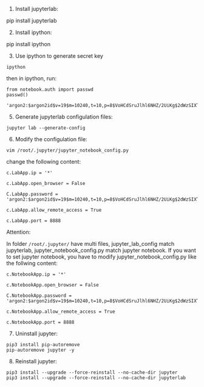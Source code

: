 1. Install jupyterlab:

pip install jupyterlab

2. Install ipython:

pip install ipython

3. Use ipython to generate secret key

```
ipython
```

then in ipython, run:

```input
from notebook.auth import passwd
passwd()
```

```output
'argon2:$argon2id$v=19$m=10240,t=10,p=8$VoHCdSruJlhl6NHZ/2UiKg$2dWzSIXTnkxHhrS+jKtfLg'
```

5. Generate jupyterlab configulation files:

```
jupyter lab --generate-config
```

6. Modify the configulation file:

```
vim /root/.jupyter/jupyter_notebook_config.py
```

change the following content:

```
c.LabApp.ip = '*'

c.LabApp.open_browser = False

C.LabApp.password = 'argon2:$argon2id$v=19$m=10240,t=10,p=8$VoHCdSruJlhl6NHZ/2UiKg$2dWzSIXTnkxHhrS+jKtfLg'

c.LabApp.allow_remote_access = True

c.LabApp.port = 8888
```

Attention:

In folder `/root/.jupyter/` have multi files, jupyter_lab_config match jupyterlab, jupyter_notebook_config.py match jupyter notebook.
If you want to set jupyter notebook, you have to modify jupyter_notebook_config.py like the follwing content:

```
c.NotebookApp.ip = '*'

c.NotebookApp.open_browser = False

C.NotebookApp.password = 'argon2:$argon2id$v=19$m=10240,t=10,p=8$VoHCdSruJlhl6NHZ/2UiKg$2dWzSIXTnkxHhrS+jKtfLg'

c.NotebookApp.allow_remote_access = True

c.NotebookApp.port = 8888
```

7. Uninstall jupyter:

```
pip3 install pip-autoremove
pip-autoremove jupyter -y
```

8. Reinstall jupyter:

```
pip3 install --upgrade --force-reinstall --no-cache-dir jupyter
pip3 install --upgrade --force-reinstall --no-cache-dir jupyterlab
```

